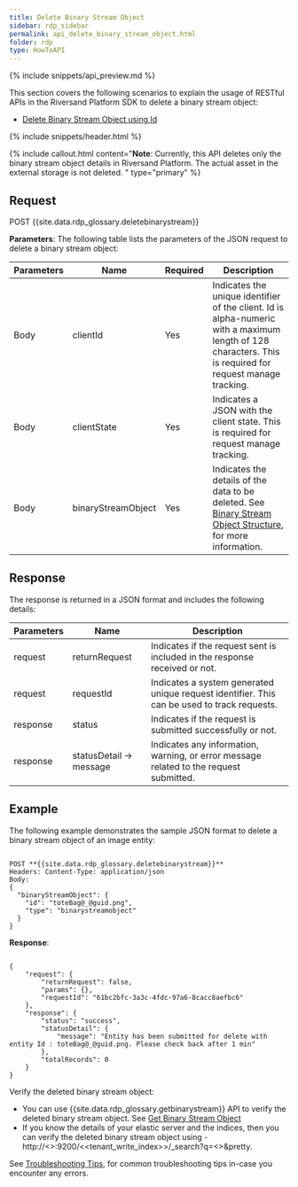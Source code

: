 ```yaml
---
title: Delete Binary Stream Object
sidebar: rdp_sidebar
permalink: api_delete_binary_stream_object.html
folder: rdp
type: HowToAPI
---
```


{% include snippets/api_preview.md %}

This section covers the following scenarios to explain the usage of RESTful APIs in the Riversand Platform SDK to delete a binary stream object:

* [Delete Binary Stream Object using Id](api_delete_binary_stream_scenario1.html)

{% include snippets/header.html %}

{% include callout.html content="**Note**: Currently, this API deletes only the binary stream object details in Riversand Platform. The actual asset in the external storage is not deleted.
" type="primary" %}

## Request

POST {{site.data.rdp_glossary.deletebinarystream}}

**Parameters**: The following table lists the parameters of the JSON request to delete a binary stream object:

| Parameters | Name | Required | Description |
|-------|--------|----------------|-------------|
| Body | clientId | Yes | Indicates the unique identifier of the client. Id is alpha-numeric with a maximum length of 128 characters. This is required for request manage tracking. |
| Body | clientState | Yes | Indicates a JSON with the client state. This is required for request manage tracking. |
| Body | binaryStreamObject | Yes | Indicates the details of the data to be deleted. See [Binary Stream Object Structure](api_binary_stream_object_structure.html), for more information. |

## Response

The response is returned in a JSON format and includes the following details:

| Parameters | Name | Description |
|-------|--------|----------------|
| request | returnRequest | Indicates if the request sent is included in the response received or not. |
| request | requestId | Indicates a system generated unique request identifier. This can be used to track requests. |
| response | status | Indicates if the request is submitted successfully or not. |
| response | statusDetail -> message | Indicates any information, warning, or error message related to the request submitted. |

## Example

The following example demonstrates the sample JSON format to delete a binary stream object of an image entity:

<pre><code>
POST **{{site.data.rdp_glossary.deletebinarystream}}**
Headers: Content-Type: application/json
Body:
{
  "binaryStreamObject": {
    "id": "toteBag@_@guid.png",
    "type": "binarystreamobject"
  }
}
</code></pre>

**Response**:

<pre><code>
{
    "request": {
        "returnRequest": false,
        "params": {},
        "requestId": "61bc2bfc-3a3c-4fdc-97a6-8cacc8aefbc6"
    },
    "response": {
        "status": "success",
        "statusDetail": {
            "message": "Entity has been submitted for delete with entity Id : toteBag@_@guid.png. Please check back after 1 min"
        },
        "totalRecords": 0
    }
}
</code></pre>

Verify the deleted binary stream object:
* You can use {{site.data.rdp_glossary.getbinarystream}} API to verify the deleted binary stream object. See [Get Binary Stream Object](api_get_binary_stream_object.html)
* If you know the details of your elastic server and the indices, then you can verify the deleted binary stream object using - http://<<ESSERVER>>:9200/<<tenant_write_index>>/_search?q=<<Id>>&pretty.

See [Troubleshooting Tips](api_troubleshooting_tips.html), for common troubleshooting tips in-case you encounter any errors.